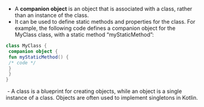 
- A **companion object** is an object that is associated with a class, rather than an instance of the class. 
- It can be used to define static methods and properties for the class. For example, the following code defines a companion object for the MyClass class, with a static method “myStaticMethod”:

```kotlin
class MyClass {   
 companion object {   
 fun myStaticMethod() {   
 /* code */ 
 }  
 }   
}
```


 - A class is a blueprint for creating objects, while an object is a single instance of a class. Objects are often used to implement singletons in Kotlin.
